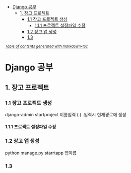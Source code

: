 - [Django 공부](#django---)
  * [1. 장고 프로젝트](#1--------)
    + [1.1 장고 프로젝트 생성](#11-----------)
      - [1.1.1 프로젝트 설정파일 수정](#111-------------)
    + [1.2 장고 앱 생성](#12--------)
    + [1.3](#13)

<small><i><a href='http://ecotrust-canada.github.io/markdown-toc/'>Table of contents generated with markdown-toc</a></i></small>

# Django 공부

## 1. 장고 프로젝트 

### 1.1 장고 프로젝트 생성
 django-admin startproject 이름입력 (.) .입력시 현재경로에 생성
 
#### 1.1.1 프로젝트 설정파일 수정



### 1.2 장고 앱 생성
 python manage.py starrtapp 앱이름
 
### 1.3  

